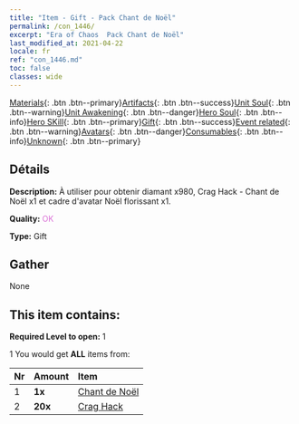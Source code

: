 ```yaml
---
title: "Item - Gift - Pack Chant de Noël"
permalink: /con_1446/
excerpt: "Era of Chaos  Pack Chant de Noël"
last_modified_at: 2021-04-22
locale: fr
ref: "con_1446.md"
toc: false
classes: wide
---
```

 [Materials](/ItemsFR/){: .btn .btn--primary}[Artifacts](/ItemsFR/Artifacts/){: .btn .btn--success}[Unit Soul](/ItemsFR/UnitSoul/){: .btn .btn--warning}[Unit Awakening](/ItemsFR/UnitAwakening/){: .btn .btn--danger}[Hero Soul](/ItemsFR/HeroSoul/){: .btn .btn--info}[Hero SKill](/ItemsFR/HeroSkill/){: .btn .btn--primary}[Gift](/ItemsFR/Gift/){: .btn .btn--success}[Event related](/ItemsFR/Events/){: .btn .btn--warning}[Avatars](/ItemsFR/Avatars/){: .btn .btn--danger}[Consumables](/ItemsFR/Consumables/){: .btn .btn--info}[Unknown](/ItemsFR/Unknown/){: .btn .btn--primary}

## Détails
 **Description:** À utiliser pour obtenir diamant x980, Crag Hack - Chant de Noël x1 et cadre d'avatar Noël florissant x1.

 **Quality:** <span style="color: #DA70D6">OK</span>

 **Type:** Gift

## Gather

  None

## This item contains:

 **Required Level to open:** 1

 1 You would get **ALL** items  from:

  | Nr | Amount |     Item    |
  |:---|:-------|:------------|
  | 1 |  **1x** | [Chant de Noël](/ItemsFR/con_1058/) |  | 
  | 2 |  **20x** | [Crag Hack](/ItemsFR/her_375/) |  | 
